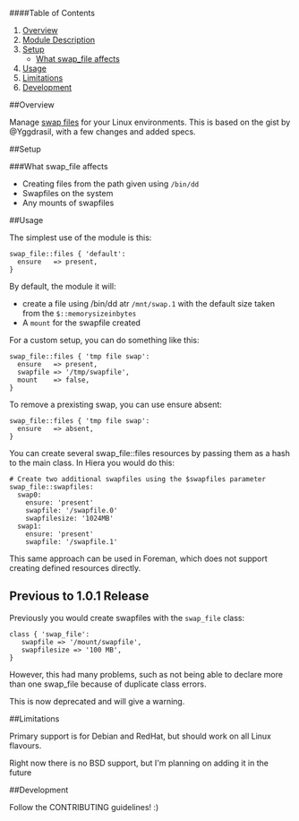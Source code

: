 ####Table of Contents

1. [Overview](#overview)
2. [Module Description ](#module-description)
3. [Setup](#setup)
    * [What swap_file affects](#what-swap_file-affects)
4. [Usage](#usage)
5. [Limitations](#limitations)
6. [Development](#development)

##Overview

Manage [swap files](http://en.wikipedia.org/wiki/Paging) for your Linux environments. This is based on the gist by @Yggdrasil, with a few changes and added specs.

##Setup

###What swap_file affects

* Creating files from the path given using `/bin/dd`
* Swapfiles on the system
* Any mounts of swapfiles

##Usage

The simplest use of the module is this:

```puppet
swap_file::files { 'default':
  ensure   => present,
}
```

By default, the module it will:

* create a file using /bin/dd atr `/mnt/swap.1` with the default size taken from the `$::memorysizeinbytes`
* A `mount` for the swapfile created

For a custom setup, you can do something like this:

```puppet
swap_file::files { 'tmp file swap':
  ensure   => present,
  swapfile => '/tmp/swapfile',
  mount    => false,
}
```

To remove a prexisting swap, you can use ensure absent:

```puppet
swap_file::files { 'tmp file swap':
  ensure   => absent,
}
```

You can create several swap_file::files resources by passing them as a hash to
the main class. In Hiera you would do this:

```
# Create two additional swapfiles using the $swapfiles parameter
swap_file::swapfiles:
  swap0:
    ensure: 'present'
    swapfile: '/swapfile.0'
    swapfilesize: '1024MB'
  swap1:
    ensure: 'present'
    swapfile: '/swapfile.1'
```

This same approach can be used in Foreman, which does not support creating
defined resources directly.

## Previous to 1.0.1 Release

Previously you would create swapfiles with the `swap_file` class:

```
class { 'swap_file':
   swapfile => '/mount/swapfile',
   swapfilesize => '100 MB',
}
```

However, this had many problems, such as not being able to declare more than one swap_file because of duplicate class errors.

This is now deprecated and will give a warning. 

##Limitations

Primary support is for Debian and RedHat, but should work on all Linux flavours.

Right now there is no BSD support, but I'm planning on adding it in the future

##Development

Follow the CONTRIBUTING guidelines! :)
